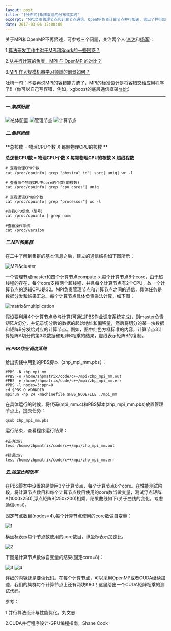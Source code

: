```yaml
---
layout: post
title: "[分布式]矩阵乘法的分布式实践"
excerpt: "MPI负责管理节点和计算节点通信，OpenMP负责计算节点并行加速，给出了并行加速比和效率曲线"
date: 2017-03-06 12:00:00
---
```


关于MPI和OpenMP不再赘述，可参考三个问题，关注两个人([李沐](https://www.zhihu.com/people/li-mu-23/answers)和[杨军](https://www.zhihu.com/people/yang-jun-14/answers))：

1.[算法研发工作中对于MPI和Spark的一些困惑？](https://www.zhihu.com/question/26887082)

2.[从并行计算的角度，MPI 与 OpenMP 的对比？](https://www.zhihu.com/question/20188244)

3.[MPI 在大规模机器学习领域的前景如何？](https://www.zhihu.com/question/55119470)

吐槽一句：不要再说MPI的容错能力渣了，MPI的标准设计是将容错交给应用程序了!!（你可以自己写容错，例如，xgboost的底层通信框架[rabit](https://github.com/dmlc/rabit/tree/a9a2a69dc1144180a43f7d2d1097264482be7817)）

---

##### 一.集群配置

![总体配置](http://wx2.sinaimg.cn/mw690/aba7d18bgy1fdd0j7byx3j20mj08y0tq.jpg)
![管理节点](http://wx1.sinaimg.cn/mw690/aba7d18bgy1fdd0jct9bdj20me085jsc.jpg)
![计算节点](http://wx4.sinaimg.cn/mw690/aba7d18bgy1fdd0jgpasuj20ma0810tl.jpg)

##### 二.集群运维

**总核数 = 物理CPU个数 X 每颗物理CPU的核数 **

**总逻辑CPU数 = 物理CPU个数 X 每颗物理CPU的核数 X 超线程数**

    # 查看物理CPU个数
    cat /proc/cpuinfo| grep "physical id"| sort| uniq| wc -l

    # 查看每个物理CPU中core的个数(即核数)
    cat /proc/cpuinfo| grep "cpu cores"| uniq

    # 查看逻辑CPU的个数
    cat /proc/cpuinfo| grep "processor"| wc -l

    #查看CPU信息（型号）
    cat /proc/cpuinfo | grep name

    #查看操作系统
    cat /proc/version

##### 三.MPI和集群

在二中了解到集群的基本信息之后，建立的通信结构如下图所示：

![MPI&cluster](http://wx4.sinaimg.cn/mw690/aba7d18bgy1fdd0luery5j20n40iy74d.jpg)

一个管理节点master和四个计算节点compute-x,每个计算节点8个core，由于超线程的存在，每个core支持两个超线程，并且每个计算节点有2个CPU，故一个计算节点的逻辑CPU是32。MPI负责管理节点和计算节点之间的通信，具体任务是数据分发和结果汇总。每个计算节点具体负责乘法计算，如下图：

![matrix&multiplication](http://wx3.sinaimg.cn/mw690/aba7d18bgy1fdd1yzf5b1j20z00dcglk.jpg)

假设要利用4个计算节点参与计算(可通过PBS作业调度系统完成)，则master负责矩阵A切分，并记录切分后的数据的起始地址和偏移量，然后将切分的某一块数据和矩阵B分发给对应的计算节点。例如，图中红色方框标准的内容，计算节点3计算矩阵A切分的第3块数据和矩阵B相乘的结果，虚线表示矩阵B的复制。

##### 四.PBS作业调度系统

给出实践中用到的PBS脚本（zhp_mpi_mm.pbs）：

    #PBS -N zhp_mpi_mm
    #PBS -o /home/zhpmatrix/code/c++/mpi/zhp_mpi_mm.out
    #PBS -e /home/zhpmatrix/code/c++/mpi/zhp_mpi_mm.err
    #PBS -l nodes=3:ppn=8
    cd $PBS_O_WORKDIR
    mpirun -np 24 -machinefile $PBS_NODEFILE ./mpi_mm
                                                       

在具体运行的时候，将代码(mpi_mm.c)和PBS脚本(zhp_mpi_mm.pbs)放置管理节点上，提交任务：

    qsub zhp_mpi_mm.pbs

运行结束，查看程序运行结果：
    
    #正确运行
    less /home/zhpmatrix/code/c++/mpi/zhp_mpi_mm.out

    #错误运行
    less /home/zhpmatrix/code/c++/mpi/zhp_mpi_mm.err

##### 五.加速比和效率

在PBS脚本中设置的是使用3个计算节点，每个计算节点8个core。在性能测试阶段，将计算节点数目和每个计算节点数目使用的core数当做变量，测试浮点矩阵A(1000x250),浮点矩阵B(250x200)相乘，结果曲线如下(关于曲线的变化，考虑通信cost)。

固定节点数目(nodes=4),每个计算节点使用的core数做自变量：

![1](http://wx3.sinaimg.cn/mw690/aba7d18bgy1fdd0l1ysd7j20kw0ckq3g.jpg)

横坐标表示每个节点数使用的core数目，纵坐标表示加速比。

![2](http://wx1.sinaimg.cn/mw690/aba7d18bgy1fdd0jwwv5rj20kw0ckwf2.jpg)

下图是计算节点数做自变量的结果(固定core=8)：

![3](http://wx2.sinaimg.cn/mw690/aba7d18bgy1fdd0l8s6raj20kw0ckdg9.jpg)
![4](http://wx3.sinaimg.cn/mw690/aba7d18bgy1fdd0k4pwufj20kw0ck0t7.jpg)

详细的内容还是要读[代码](https://github.com/zhpmatrix/parallel-computing/tree/master/mpi_mm)。在每个计算节点，可以采用OpenMP或者CUDA继续加速，我们的集群每个计算节点上还有两块K80！这里给出一个CUDA矩阵相乘的测试[代码](https://github.com/zhpmatrix/parallel-computing/blob/master/cuda_mm.cu)。

参考：

1.并行算法设计与性能优化，刘文志

2.CUDA并行程序设计-GPU编程指南，Shane Cook






